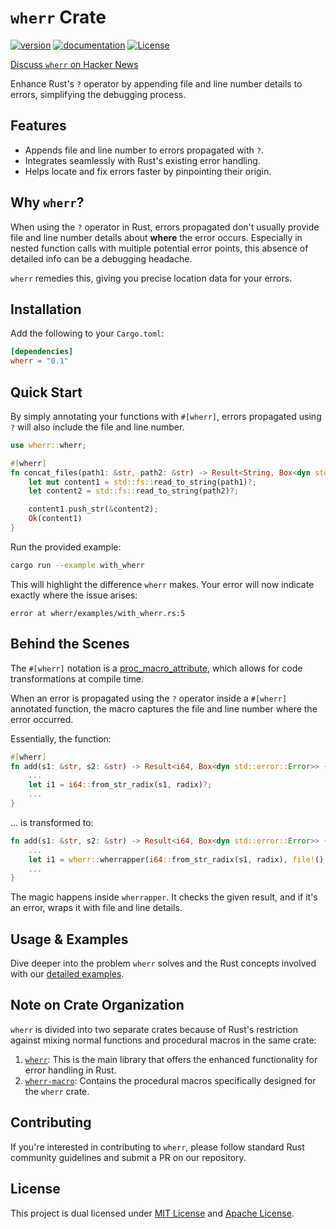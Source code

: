 # `wherr` Crate

[![version](https://img.shields.io/crates/v/wherr.svg)](https://crates.io/crates/wherr)
[![documentation](https://docs.rs/wherr/badge.svg)](https://docs.rs/wherr)
[![License](https://img.shields.io/crates/l/wherr)](./LICENSE)

[Discuss `wherr` on Hacker News](https://news.ycombinator.com/item?id=37232229)

Enhance Rust's `?` operator by appending file and line number details to errors, simplifying the debugging process.

## Features

- Appends file and line number to errors propagated with `?`.
- Integrates seamlessly with Rust's existing error handling.
- Helps locate and fix errors faster by pinpointing their origin.

## Why `wherr`?

When using the `?` operator in Rust, errors propagated don't usually provide file and line number details about **where** the error occurs. Especially in nested function calls with multiple potential error points, this absence of detailed info can be a debugging headache.

`wherr` remedies this, giving you precise location data for your errors.

## Installation

Add the following to your `Cargo.toml`:

```toml
[dependencies]
wherr = "0.1"
```

## Quick Start

By simply annotating your functions with `#[wherr]`, errors propagated using `?` will also include the file and line number.

```rust
use wherr::wherr;

#[wherr]
fn concat_files(path1: &str, path2: &str) -> Result<String, Box<dyn std::error::Error>> {
    let mut content1 = std::fs::read_to_string(path1)?;
    let content2 = std::fs::read_to_string(path2)?;

    content1.push_str(&content2);
    Ok(content1)
}
```

Run the provided example:

```sh
cargo run --example with_wherr
```

This will highlight the difference `wherr` makes. Your error will now indicate exactly where the issue arises:

```
error at wherr/examples/with_wherr.rs:5
```

## Behind the Scenes

The `#[wherr]` notation is a [proc_macro_attribute](https://doc.rust-lang.org/reference/procedural-macros.html#attribute-macros), which allows for code transformations at compile time.

When an error is propagated using the `?` operator inside a `#[wherr]` annotated function, the macro captures the file and line number where the error occurred.

Essentially, the function:

```rust
#[wherr]
fn add(s1: &str, s2: &str) -> Result<i64, Box<dyn std::error::Error>> {
    ...
    let i1 = i64::from_str_radix(s1, radix)?;
    ...
}
```

... is transformed to:

```rust
fn add(s1: &str, s2: &str) -> Result<i64, Box<dyn std::error::Error>> {
    ...
    let i1 = wherr::wherrapper(i64::from_str_radix(s1, radix), file!(), line!())?;
    ...
}
```

The magic happens inside `wherrapper`. It checks the given result, and if it's an error, wraps it with file and line details.

## Usage & Examples

Dive deeper into the problem `wherr` solves and the Rust concepts involved with our [detailed examples](./examples/README.md).

## Note on Crate Organization

`wherr` is divided into two separate crates because of Rust's restriction against mixing normal functions and procedural macros in the same crate:

1. [`wherr`](https://crates.io/crates/wherr):
   This is the main library that offers the enhanced functionality for error
   handling in Rust.
2. [`wherr-macro`](https://crates.io/crates/wherr-macro):
   Contains the procedural macros specifically designed for the `wherr` crate.

## Contributing

If you're interested in contributing to `wherr`, please follow standard
Rust community guidelines and submit a PR on our repository.

## License

This project is dual licensed under [MIT License](./LICENSE-MIT) and [Apache License](./LICENSE-APACHE).
